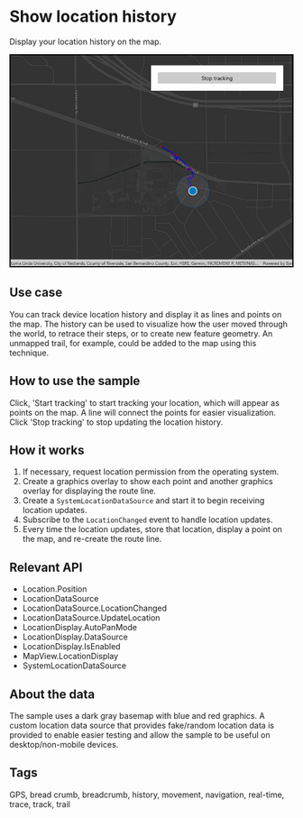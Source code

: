 # Show location history

Display your location history on the map.

![](ShowLocationHistory.jpg)

## Use case

You can track device location history and display it as lines and points on the map. The history can be used to visualize how the user moved through the world, to retrace their steps, or to create new feature geometry. An unmapped trail, for example, could be added to the map using this technique.

## How to use the sample

Click, 'Start tracking' to start tracking your location, which will appear as points on the map. A line will connect the points for easier visualization. Click 'Stop tracking' to stop updating the location history.

## How it works

1. If necessary, request location permission from the operating system.
2. Create a graphics overlay to show each point and another graphics overlay for displaying the route line.
3. Create a `SystemLocationDataSource` and start it to begin receiving location updates.
4. Subscribe to the `LocationChanged` event to handle location updates.
5. Every time the location updates, store that location, display a point on the map, and re-create the route line.

## Relevant API

* Location.Position
* LocationDataSource
* LocationDataSource.LocationChanged
* LocationDataSource.UpdateLocation
* LocationDisplay.AutoPanMode
* LocationDisplay.DataSource
* LocationDisplay.IsEnabled
* MapView.LocationDisplay
* SystemLocationDataSource

## About the data

The sample uses a dark gray basemap with blue and red graphics. A custom location data source that provides fake/random location data is provided to enable easier testing and allow the sample to be useful on desktop/non-mobile devices.

## Tags

GPS, bread crumb, breadcrumb, history, movement, navigation, real-time, trace, track, trail
